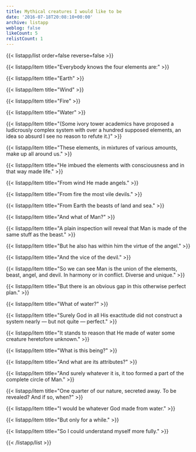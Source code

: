 ```yaml
---
title: Mythical creatures I would like to be
date: '2016-07-18T20:08:10+00:00'
archive: listapp
weblog: false
likeCount: 5
relistCount: 1
---
```



{{< listapp/list order=false reverse=false >}}

   {{< listapp/item title="Everybody knows the four elements are:" >}}

   {{< listapp/item title="Earth" >}}

   {{< listapp/item title="Wind" >}}

   {{< listapp/item title="Fire" >}}

   {{< listapp/item title="Water" >}}

   {{< listapp/item title="(Some ivory tower academics have proposed a ludicrously complex system with over a hundred supposed elements, an idea so absurd I see no reason to refute it.)" >}}

   {{< listapp/item title="These elements, in mixtures of various amounts, make up all around us." >}}

   {{< listapp/item title="He imbued the elements with consciousness and in that way made life." >}}

   {{< listapp/item title="From wind He made angels." >}}

   {{< listapp/item title="From fire the most vile devils." >}}

   {{< listapp/item title="From Earth the beasts of land and sea." >}}

   {{< listapp/item title="And what of Man?" >}}

   {{< listapp/item title="A plain inspection will reveal that Man is made of the same stuff as the beast." >}}

   {{< listapp/item title="But he also has within him the virtue of the angel." >}}

   {{< listapp/item title="And the vice of the devil." >}}

   {{< listapp/item title="So we can see Man is the union of the elements, beast, angel, and devil. In harmony or in conflict. Diverse and unique." >}}

   {{< listapp/item title="But there is an obvious gap in this otherwise perfect plan." >}}

   {{< listapp/item title="What of water?" >}}

   {{< listapp/item title="Surely God in all His exactitude did not construct a system nearly — but not quite — perfect." >}}

   {{< listapp/item title="It stands to reason that He made of water some creature heretofore unknown." >}}

   {{< listapp/item title="What is this being?" >}}

   {{< listapp/item title="And what are its attributes?" >}}

   {{< listapp/item title="And surely whatever it is, it too formed a part of the complete circle of Man." >}}

   {{< listapp/item title="One quarter of our nature, secreted away. To be revealed? And if so, when?" >}}

   {{< listapp/item title="I would be whatever God made from water." >}}

   {{< listapp/item title="But only for a while." >}}

   {{< listapp/item title="So I could understand myself more fully." >}}

{{< /listapp/list >}}
